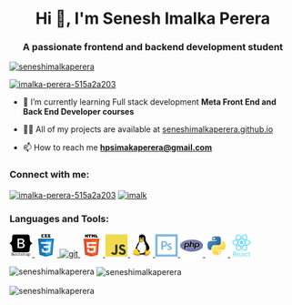 <h1 align="center">Hi 👋, I'm Senesh Imalka Perera</h1>
<h3 align="center">A passionate frontend and backend development student</h3>

<p align="left"> <a href="https://github.com/ryo-ma/github-profile-trophy"><img src="https://github-profile-trophy.vercel.app/?username=seneshimalkaperera" alt="seneshimalkaperera" /></a> </p>

<p align="left"> <a href="https://twitter.com/imalka-perera-515a2a203" target="blank"><img src="https://img.shields.io/twitter/follow/imalka-perera-515a2a203?logo=twitter&style=for-the-badge" alt="imalka-perera-515a2a203" /></a> </p>

- 🌱 I’m currently learning Full stack development **Meta Front End and Back End Developer courses**

- 👨‍💻 All of my projects are available at [seneshimalkaperera.github.io](seneshimalkaperera.github.io)

- 📫 How to reach me **hpsimakaperera@gmail.com**

<h3 align="left">Connect with me:</h3>
<p align="left">
<a href="https://linkedin.com/in/imalka-perera-515a2a203" target="blank"><img align="center" src="https://raw.githubusercontent.com/rahuldkjain/github-profile-readme-generator/master/src/images/icons/Social/linked-in-alt.svg" alt="imalka-perera-515a2a203" height="30" width="40" /></a>
<a href="www.facebook.com" target="blank"><img align="center" src="https://raw.githubusercontent.com/rahuldkjain/github-profile-readme-generator/master/src/images/icons/Social/facebook.svg" alt="imalk" height="30" width="40" /></a>
</p>

<h3 align="left">Languages and Tools:</h3>
<p align="left"> <a href="https://getbootstrap.com" target="_blank" rel="noreferrer"> <img src="https://raw.githubusercontent.com/devicons/devicon/master/icons/bootstrap/bootstrap-plain-wordmark.svg" alt="bootstrap" width="40" height="40"/> </a> <a href="https://www.w3schools.com/css/" target="_blank" rel="noreferrer"> <img src="https://raw.githubusercontent.com/devicons/devicon/master/icons/css3/css3-original-wordmark.svg" alt="css3" width="40" height="40"/> </a> <a href="https://git-scm.com/" target="_blank" rel="noreferrer"> <img src="https://www.vectorlogo.zone/logos/git-scm/git-scm-icon.svg" alt="git" width="40" height="40"/> </a> <a href="https://www.w3.org/html/" target="_blank" rel="noreferrer"> <img src="https://raw.githubusercontent.com/devicons/devicon/master/icons/html5/html5-original-wordmark.svg" alt="html5" width="40" height="40"/> </a> <a href="https://developer.mozilla.org/en-US/docs/Web/JavaScript" target="_blank" rel="noreferrer"> <img src="https://raw.githubusercontent.com/devicons/devicon/master/icons/javascript/javascript-original.svg" alt="javascript" width="40" height="40"/> </a> <a href="https://www.linux.org/" target="_blank" rel="noreferrer"> <img src="https://raw.githubusercontent.com/devicons/devicon/master/icons/linux/linux-original.svg" alt="linux" width="40" height="40"/> </a> <a href="https://www.photoshop.com/en" target="_blank" rel="noreferrer"> <img src="https://raw.githubusercontent.com/devicons/devicon/master/icons/photoshop/photoshop-line.svg" alt="photoshop" width="40" height="40"/> </a> <a href="https://www.php.net" target="_blank" rel="noreferrer"> <img src="https://raw.githubusercontent.com/devicons/devicon/master/icons/php/php-original.svg" alt="php" width="40" height="40"/> </a> <a href="https://www.python.org" target="_blank" rel="noreferrer"> <img src="https://raw.githubusercontent.com/devicons/devicon/master/icons/python/python-original.svg" alt="python" width="40" height="40"/> </a> <a href="https://reactjs.org/" target="_blank" rel="noreferrer"> <img src="https://raw.githubusercontent.com/devicons/devicon/master/icons/react/react-original-wordmark.svg" alt="react" width="40" height="40"/> </a> </p>

<p><img align="left" src="https://github-readme-stats.vercel.app/api/top-langs?username=seneshimalkaperera&show_icons=true&locale=en&layout=compact" alt="seneshimalkaperera" /></p>

<p>&nbsp;<img align="center" src="https://github-readme-stats.vercel.app/api?username=seneshimalkaperera&show_icons=true&locale=en" alt="seneshimalkaperera" /></p>

<p><img align="center" src="https://github-readme-streak-stats.herokuapp.com/?user=seneshimalkaperera&" alt="seneshimalkaperera" /></p>

<!---
SeneshImalkaPerera/SeneshImalkaPerera is a ✨ special ✨ repository because its `README.md` (this file) appears on your GitHub profile.
You can click the Preview link to take a look at your changes.
--->

